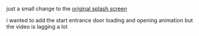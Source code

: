 just a small change to the [original splash screen](https://store.kde.org/p/1304256/)

i wanted to add the start entrance door loading and opening animation
but the video is lagging a lot
